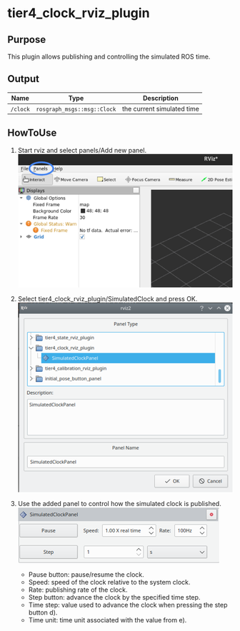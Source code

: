# tier4_clock_rviz_plugin

## Purpose

This plugin allows publishing and controlling the simulated ROS time.

## Output

| Name     | Type                        | Description                |
| -------- | --------------------------- | -------------------------- |
| `/clock` | `rosgraph_msgs::msg::Clock` | the current simulated time |

## HowToUse

1. Start rviz and select panels/Add new panel.
   ![select_panel](./images/select_panels.png)
2. Select tier4_clock_rviz_plugin/SimulatedClock and press OK.
   ![select_clock_plugin](./images/select_clock_plugin.png)
3. Use the added panel to control how the simulated clock is published.
   ![use_clock_plugin](./images/use_clock_plugin.png)

   - Pause button: pause/resume the clock.
   - Speed: speed of the clock relative to the system clock.
   - Rate: publishing rate of the clock.
   - Step button: advance the clock by the specified time step.
   - Time step: value used to advance the clock when pressing the step button d).
   - Time unit: time unit associated with the value from e).
